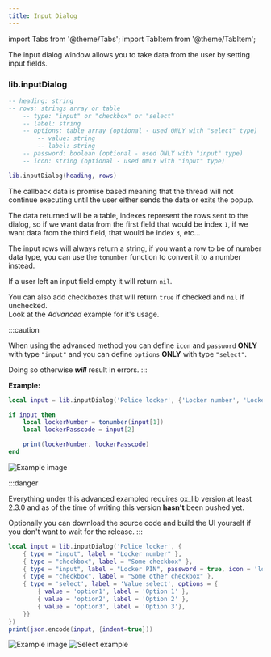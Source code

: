 ```yaml
---
title: Input Dialog
---
```


import Tabs from '@theme/Tabs';
import TabItem from '@theme/TabItem';

The input dialog window allows you to take data from the user
by setting input fields.

### lib.inputDialog

```lua
-- heading: string
-- rows: strings array or table
	-- type: "input" or "checkbox" or "select"
	-- label: string
	-- options: table array (optional - used ONLY with "select" type)
		-- value: string
		-- label: string
	-- password: boolean (optional - used ONLY with "input" type)
	-- icon: string (optional - used ONLY with "input" type)

lib.inputDialog(heading, rows)
```
The callback data is promise based meaning that the thread will
not continue executing until the user either sends the data
or exits the popup.

The data returned will be a table, indexes represent the rows
sent to the dialog, so if we want data from the first field that
would be index `1`, if we want data from the third field, that would
be index `3`, etc...

The input rows will always return a string, if you want a row to be of
number data type, you can use the `tonumber` function to convert it to
a number instead.

If a user left an input field empty it will return `nil`.

You can also add checkboxes that will return `true` if checked and `nil` if unchecked.  
Look at the *Advanced* example for it's usage.

:::caution

When using the advanced method you can define `icon` and `password` **ONLY** with type `"input"` and
you can define `options` **ONLY** with type `"select"`.


Doing so otherwise ***will*** result in errors.
:::

**Example:**

<Tabs>
<TabItem value="basic" label="Basic">

```lua
local input = lib.inputDialog('Police locker', {'Locker number', 'Locker passcode'})

if input then
    local lockerNumber = tonumber(input[1])
    local lockerPasscode = input[2]

    print(lockerNumber, lockerPasscode)
end
```
![Example image](https://i.imgur.com/RvFFZqv.png)
</TabItem>
<TabItem value='advanced' label='Advanced'>

:::danger

Everything under this advanced exampled requires ox_lib version at least 2.3.0 and
as of the time of writing this version **hasn't** been pushed yet.

Optionally you can download the source code and build the UI yourself if you don't
want to wait for the release.
:::

```lua
local input = lib.inputDialog('Police locker', {
	{ type = "input", label = "Locker number" },
	{ type = "checkbox", label = "Some checkbox" },
	{ type = "input", label = "Locker PIN", password = true, icon = 'lock' },
	{ type = "checkbox", label = "Some other checkbox" },
	{ type = 'select', label = 'Value select', options = {
		{ value = 'option1', label = 'Option 1' },
		{ value = 'option2', label = 'Option 2' },
		{ value = 'option3', label = 'Option 3'},
	}}
})
print(json.encode(input, {indent=true}))
```
![Example image](https://i.imgur.com/RBn53LN.png) ![Select example](https://i.imgur.com/rLJuDu6.png)
</TabItem>
</Tabs>

